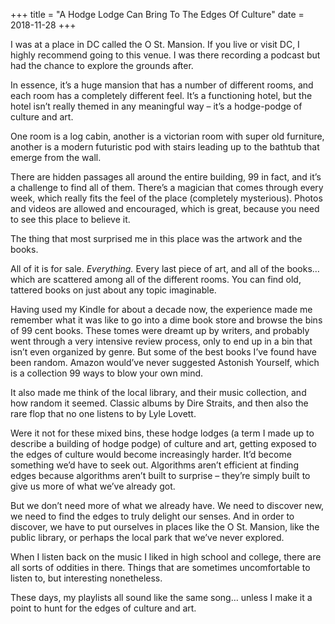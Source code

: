 +++
title = "A Hodge Lodge Can Bring To The Edges Of Culture"
date = 2018-11-28
+++

I was at a place in DC called the O St. Mansion. If you live or visit DC, I highly recommend going to this venue. I was there recording a podcast but had the chance to explore the grounds after. 

In essence, it’s a huge mansion that has a number of different rooms, and each room has a completely different feel. It’s a functioning hotel, but the hotel isn’t really themed in any meaningful way &#8211; it’s a hodge-podge of culture and art.

One room is a log cabin, another is a victorian room with super old furniture, another is a modern futuristic pod with stairs leading up to the bathtub that emerge from the wall.

There are hidden passages all around the entire building, 99 in fact, and it’s a challenge to find all of them. There’s a magician that comes through every week, which really fits the feel of the place (completely mysterious). Photos and videos are allowed and encouraged, which is great, because you need to see this place to believe it.

The thing that most surprised me in this place was the artwork and the books. 

All of it is for sale. _Everything._ Every last piece of art, and all of the books… which are scattered among all of the different rooms. You can find old, tattered books on just about any topic imaginable. 

Having used my Kindle for about a decade now, the experience made me remember what it was like to go into a dime book store and browse the bins of 99 cent books. These tomes were dreamt up by writers, and probably went through a very intensive review process, only to end up in a bin that isn’t even organized by genre. But some of the best books I’ve found have been random. Amazon would’ve never suggested Astonish Yourself, which is a collection 99 ways to blow your own mind. 

It also made me think of the local library, and their music collection, and how random it seemed. Classic albums by Dire Straits, and then also the rare flop that no one listens to by Lyle Lovett.

Were it not for these mixed bins, these hodge lodges (a term I made up to describe a building of hodge podge) of culture and art, getting exposed to the edges of culture would become increasingly harder. It’d become something we’d have to seek out. Algorithms aren’t efficient at finding edges because algorithms aren’t built to surprise &#8211; they’re simply built to give us more of what we’ve already got.

But we don’t need more of what we already have. We need to discover new, we need to find the edges to truly delight our senses. And in order to discover, we have to put ourselves in places like the O St. Mansion, like the public library, or perhaps the local park that we’ve never explored.

When I listen back on the music I liked in high school and college, there are all sorts of oddities in there. Things that are sometimes uncomfortable to listen to, but interesting nonetheless. 

These days, my playlists all sound like the same song… unless I make it a point to hunt for the edges of culture and art.